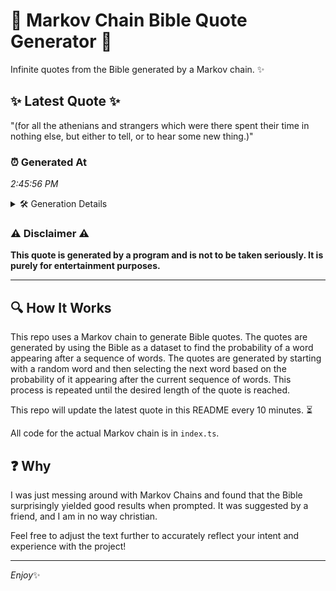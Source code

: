 # 📖 Markov Chain Bible Quote Generator 📖

Infinite quotes from the Bible generated by a Markov chain. ✨

## ✨ Latest Quote ✨
"(for all the athenians and strangers which were there spent their time in nothing else, but either to tell, or to hear some new thing.)"

### ⏰ Generated At
*2:45:56 PM*

<details>
    <summary>🛠️ Generation Details</summary>
    <p>
        <strong>🌱 Seed:</strong> (for<br>
        <strong>🔄 Iterations:</strong> 24<br>
        <strong>📜 Context History:</strong><br>[ (for ]: all<br>[ (for, all ]: the<br>[ (for, all, the ]: athenians<br>[ (for, all, the, athenians ]: and<br>[ (for, all, the, athenians, and ]: strangers<br>[ (for, all, the, athenians, and, strangers ]: which<br>[ all, the, athenians, and, strangers, which ]: were<br>[ the, athenians, and, strangers, which, were ]: there<br>[ athenians, and, strangers, which, were, there ]: spent<br>[ and, strangers, which, were, there, spent ]: their<br>[ strangers, which, were, there, spent, their ]: time<br>[ which, were, there, spent, their, time ]: in<br>[ were, there, spent, their, time, in ]: nothing<br>[ there, spent, their, time, in, nothing ]: else,<br>[ spent, their, time, in, nothing, else, ]: but<br>[ their, time, in, nothing, else,, but ]: either<br>[ time, in, nothing, else,, but, either ]: to<br>[ in, nothing, else,, but, either, to ]: tell,<br>[ nothing, else,, but, either, to, tell, ]: or<br>[ else,, but, either, to, tell,, or ]: to<br>[ but, either, to, tell,, or, to ]: hear<br>[ either, to, tell,, or, to, hear ]: some<br>[ to, tell,, or, to, hear, some ]: new<br>[ tell,, or, to, hear, some, new ]: thing.)<br>
    </p>
</details>

### ⚠️ Disclaimer ⚠️
**This quote is generated by a program and is not to be taken seriously. It is purely for entertainment purposes.**

---

## 🔍 How It Works

This repo uses a Markov chain to generate Bible quotes. The quotes are generated by using the Bible as a dataset to find the probability of a word appearing after a sequence of words. The quotes are generated by starting with a random word and then selecting the next word based on the probability of it appearing after the current sequence of words. This process is repeated until the desired length of the quote is reached.

This repo will update the latest quote in this README every 10 minutes. ⏳

All code for the actual Markov chain is in `index.ts`.

## ❓ Why

I was just messing around with Markov Chains and found that the Bible surprisingly yielded good results when prompted. 
It was suggested by a friend, and I am in no way christian.

Feel free to adjust the text further to accurately reflect your intent and experience with the project!

---

*Enjoy*✨
